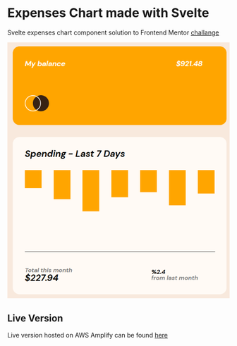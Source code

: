 # Expenses Chart made with Svelte

Svelte expenses chart component solution to Frontend Mentor [challange](https://www.frontendmentor.io/challenges/expenses-chart-component-e7yJBUdjwt)

![ss1](https://github.com/msyavuz/frontend-mentor-expenses-chart/blob/master/Screenshot_1.png?raw=true)

## Live Version

Live version hosted on AWS Amplify can be found [here](https://master.d3rs61r7urnx16.amplifyapp.com/)
